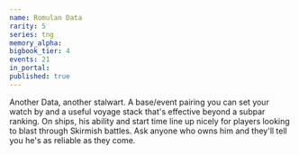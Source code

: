 ```yaml
---
name: Romulan Data
rarity: 5
series: tng
memory_alpha:
bigbook_tier: 4
events: 21
in_portal:
published: true
---
```


Another Data, another stalwart. A base/event pairing you can set your watch by and a useful voyage stack that's effective beyond a subpar ranking. On ships, his ability and start time line up nicely for players looking to blast through Skirmish battles. Ask anyone who owns him and they'll tell you he's as reliable as they come.
